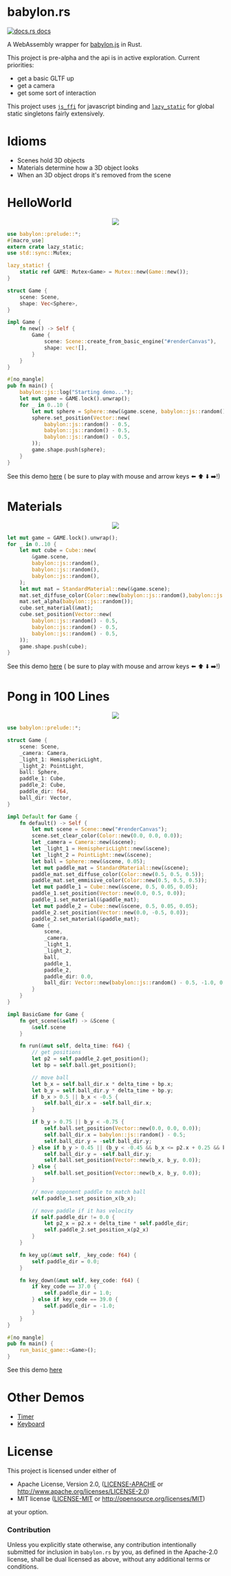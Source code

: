 # babylon.rs

<a href="https://docs.rs/babylon"><img src="https://img.shields.io/badge/docs-latest-blue.svg?style=flat-square" alt="docs.rs docs" /></a>

A WebAssembly wrapper for [babylon.js](https://www.babylonjs.com/) in Rust.

This project is pre-alpha and the api is in active exploration. Current priorities:

* get a basic GLTF up
* get a camera
* get some sort of interaction

This project uses [`js_ffi`](https://github.com/richardanaya/js_ffi) for javascript binding and [`lazy_static`](https://github.com/rust-lang-nursery/lazy-static.rs) for global static singletons fairly extensively.

# Idioms
* Scenes hold 3D objects
* Materials determine how a 3D object looks
* When an 3D object drops it's removed from the scene

# HelloWorld

<p align="center">
  <img src="https://richardanaya.github.io/babylon.rs/images/demo_0.png">
</p>

```rust
use babylon::prelude::*;
#[macro_use]
extern crate lazy_static;
use std::sync::Mutex;

lazy_static! {
    static ref GAME: Mutex<Game> = Mutex::new(Game::new());
}

struct Game {
    scene: Scene,
    shape: Vec<Sphere>,
}

impl Game {
    fn new() -> Self {
        Game {
            scene: Scene::create_from_basic_engine("#renderCanvas"),
            shape: vec![],
        }
    }
}

#[no_mangle]
pub fn main() {
    babylon::js::log("Starting demo...");
    let mut game = GAME.lock().unwrap();
    for _ in 0..10 {
        let mut sphere = Sphere::new(&game.scene, babylon::js::random());
        sphere.set_position(Vector::new(
            babylon::js::random() - 0.5,
            babylon::js::random() - 0.5,
            babylon::js::random() - 0.5,
        ));
        game.shape.push(sphere);
    }
}
```

See this demo [here](https://richardanaya.github.io/babylon.rs/examples/helloworld/index.html) ( be sure to play with mouse and arrow keys :arrow_left: :arrow_up: :arrow_down: :arrow_right:!)

# Materials

<p align="center">
  <img src="https://richardanaya.github.io/babylon.rs/images/demo_1.png">
</p>

```rust
let mut game = GAME.lock().unwrap();
for _ in 0..10 {
    let mut cube = Cube::new(
        &game.scene,
        babylon::js::random(),
        babylon::js::random(),
        babylon::js::random(),
    );
    let mut mat = StandardMaterial::new(&game.scene);
    mat.set_diffuse_color(Color::new(babylon::js::random(),babylon::js::random(),babylon::js::random()));
    mat.set_alpha(babylon::js::random());
    cube.set_material(&mat);
    cube.set_position(Vector::new(
        babylon::js::random() - 0.5,
        babylon::js::random() - 0.5,
        babylon::js::random() - 0.5,
    ));
    game.shape.push(cube);
}
```

See this demo [here](https://richardanaya.github.io/babylon.rs/examples/materials/index.html) ( be sure to play with mouse and arrow keys :arrow_left: :arrow_up: :arrow_down: :arrow_right:!)

# Pong in 100 Lines

<p align="center">
  <img src="https://richardanaya.github.io/babylon.rs/images/demo_2.png">
</p>


```rust
use babylon::prelude::*;

struct Game {
    scene: Scene,
    _camera: Camera,
    _light_1: HemisphericLight,
    _light_2: PointLight,
    ball: Sphere,
    paddle_1: Cube,
    paddle_2: Cube,
    paddle_dir: f64,
    ball_dir: Vector,
}

impl Default for Game {
    fn default() -> Self {
        let mut scene = Scene::new("#renderCanvas");
        scene.set_clear_color(Color::new(0.0, 0.0, 0.0));
        let _camera = Camera::new(&scene);
        let _light_1 = HemisphericLight::new(&scene);
        let _light_2 = PointLight::new(&scene);
        let ball = Sphere::new(&scene, 0.05);
        let mut paddle_mat = StandardMaterial::new(&scene);
        paddle_mat.set_diffuse_color(Color::new(0.5, 0.5, 0.5));
        paddle_mat.set_emmisive_color(Color::new(0.5, 0.5, 0.5));
        let mut paddle_1 = Cube::new(&scene, 0.5, 0.05, 0.05);
        paddle_1.set_position(Vector::new(0.0, 0.5, 0.0));
        paddle_1.set_material(&paddle_mat);
        let mut paddle_2 = Cube::new(&scene, 0.5, 0.05, 0.05);
        paddle_2.set_position(Vector::new(0.0, -0.5, 0.0));
        paddle_2.set_material(&paddle_mat);
        Game {
            scene,
            _camera,
            _light_1,
            _light_2,
            ball,
            paddle_1,
            paddle_2,
            paddle_dir: 0.0,
            ball_dir: Vector::new(babylon::js::random() - 0.5, -1.0, 0.0),
        }
    }
}

impl BasicGame for Game {
    fn get_scene(&self) -> &Scene {
        &self.scene
    }

    fn run(&mut self, delta_time: f64) {
        // get positions
        let p2 = self.paddle_2.get_position();
        let bp = self.ball.get_position();

        // move ball
        let b_x = self.ball_dir.x * delta_time + bp.x;
        let b_y = self.ball_dir.y * delta_time + bp.y;
        if b_x > 0.5 || b_x < -0.5 {
            self.ball_dir.x = -self.ball_dir.x;
        }

        if b_y > 0.75 || b_y < -0.75 {
            self.ball.set_position(Vector::new(0.0, 0.0, 0.0));
            self.ball_dir.x = babylon::js::random() - 0.5;
            self.ball_dir.y = -self.ball_dir.y;
        } else if b_y > 0.45 || (b_y < -0.45 && b_x <= p2.x + 0.25 && b_x >= p2.x - 0.25) {
            self.ball_dir.y = -self.ball_dir.y;
            self.ball.set_position(Vector::new(b_x, b_y, 0.0));
        } else {
            self.ball.set_position(Vector::new(b_x, b_y, 0.0));
        }

        // move opponent paddle to match ball
        self.paddle_1.set_position_x(b_x);

        // move paddle if it has velocity
        if self.paddle_dir != 0.0 {
            let p2_x = p2.x + delta_time * self.paddle_dir;
            self.paddle_2.set_position_x(p2_x)
        }
    }

    fn key_up(&mut self, _key_code: f64) {
        self.paddle_dir = 0.0;
    }

    fn key_down(&mut self, key_code: f64) {
        if key_code == 37.0 {
            self.paddle_dir = 1.0;
        } else if key_code == 39.0 {
            self.paddle_dir = -1.0;
        }
    }
}

#[no_mangle]
pub fn main() {
    run_basic_game::<Game>();
}
```

See this demo [here](https://richardanaya.github.io/babylon.rs/examples/pong/index.html) 

# Other Demos

* [Timer](https://richardanaya.github.io/babylon.rs/examples/timer/index.html)
* [Keyboard](https://richardanaya.github.io/babylon.rs/examples/keyboard/index.html)

# License

This project is licensed under either of

 * Apache License, Version 2.0, ([LICENSE-APACHE](LICENSE-APACHE) or
   http://www.apache.org/licenses/LICENSE-2.0)
 * MIT license ([LICENSE-MIT](LICENSE-MIT) or
   http://opensource.org/licenses/MIT)

at your option.

### Contribution

Unless you explicitly state otherwise, any contribution intentionally submitted
for inclusion in `babylon.rs` by you, as defined in the Apache-2.0 license, shall be
dual licensed as above, without any additional terms or conditions.
